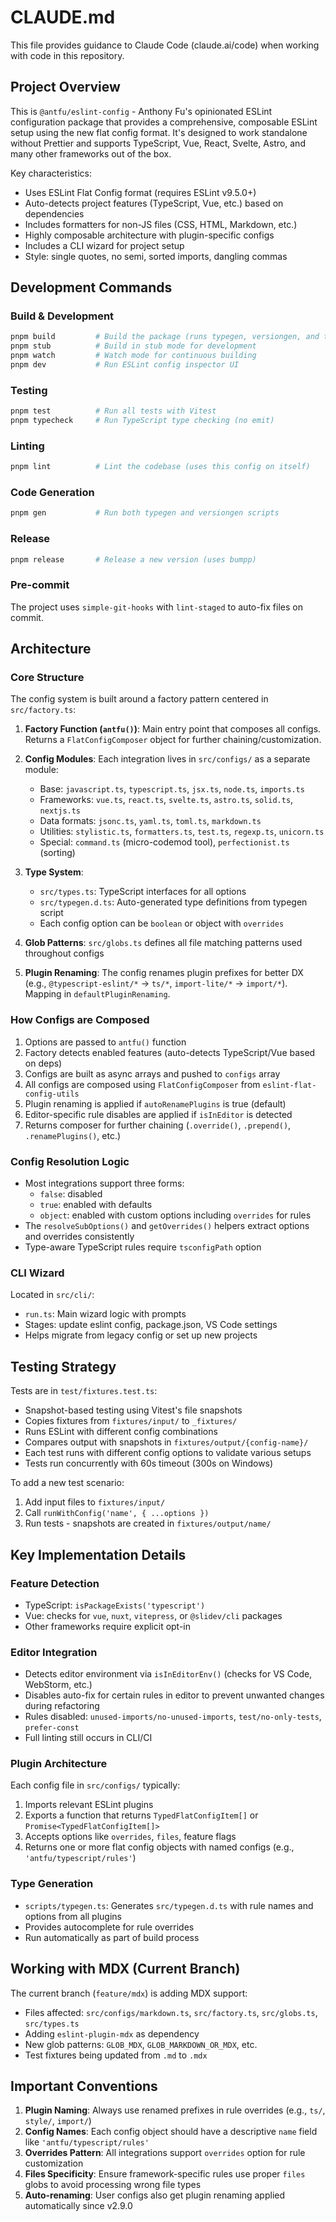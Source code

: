 # CLAUDE.md

This file provides guidance to Claude Code (claude.ai/code) when working with code in this repository.

## Project Overview

This is `@antfu/eslint-config` - Anthony Fu's opinionated ESLint configuration package that provides a comprehensive, composable ESLint setup using the new flat config format. It's designed to work standalone without Prettier and supports TypeScript, Vue, React, Svelte, Astro, and many other frameworks out of the box.

Key characteristics:

- Uses ESLint Flat Config format (requires ESLint v9.5.0+)
- Auto-detects project features (TypeScript, Vue, etc.) based on dependencies
- Includes formatters for non-JS files (CSS, HTML, Markdown, etc.)
- Highly composable architecture with plugin-specific configs
- Includes a CLI wizard for project setup
- Style: single quotes, no semi, sorted imports, dangling commas

## Development Commands

### Build & Development

```bash
pnpm build         # Build the package (runs typegen, versiongen, and tsdown with --dts)
pnpm stub          # Build in stub mode for development
pnpm watch         # Watch mode for continuous building
pnpm dev           # Run ESLint config inspector UI
```

### Testing

```bash
pnpm test          # Run all tests with Vitest
pnpm typecheck     # Run TypeScript type checking (no emit)
```

### Linting

```bash
pnpm lint          # Lint the codebase (uses this config on itself)
```

### Code Generation

```bash
pnpm gen           # Run both typegen and versiongen scripts
```

### Release

```bash
pnpm release       # Release a new version (uses bumpp)
```

### Pre-commit

The project uses `simple-git-hooks` with `lint-staged` to auto-fix files on commit.

## Architecture

### Core Structure

The config system is built around a factory pattern centered in `src/factory.ts`:

1. **Factory Function (`antfu()`)**: Main entry point that composes all configs. Returns a `FlatConfigComposer` object for further chaining/customization.

2. **Config Modules**: Each integration lives in `src/configs/` as a separate module:
   - Base: `javascript.ts`, `typescript.ts`, `jsx.ts`, `node.ts`, `imports.ts`
   - Frameworks: `vue.ts`, `react.ts`, `svelte.ts`, `astro.ts`, `solid.ts`, `nextjs.ts`
   - Data formats: `jsonc.ts`, `yaml.ts`, `toml.ts`, `markdown.ts`
   - Utilities: `stylistic.ts`, `formatters.ts`, `test.ts`, `regexp.ts`, `unicorn.ts`
   - Special: `command.ts` (micro-codemod tool), `perfectionist.ts` (sorting)

3. **Type System**:
   - `src/types.ts`: TypeScript interfaces for all options
   - `src/typegen.d.ts`: Auto-generated type definitions from typegen script
   - Each config option can be `boolean` or object with `overrides`

4. **Glob Patterns**: `src/globs.ts` defines all file matching patterns used throughout configs

5. **Plugin Renaming**: The config renames plugin prefixes for better DX (e.g., `@typescript-eslint/*` → `ts/*`, `import-lite/*` → `import/*`). Mapping in `defaultPluginRenaming`.

### How Configs are Composed

1. Options are passed to `antfu()` function
2. Factory detects enabled features (auto-detects TypeScript/Vue based on deps)
3. Configs are built as async arrays and pushed to `configs` array
4. All configs are composed using `FlatConfigComposer` from `eslint-flat-config-utils`
5. Plugin renaming is applied if `autoRenamePlugins` is true (default)
6. Editor-specific rule disables are applied if `isInEditor` is detected
7. Returns composer for further chaining (`.override()`, `.prepend()`, `.renamePlugins()`, etc.)

### Config Resolution Logic

- Most integrations support three forms:
  - `false`: disabled
  - `true`: enabled with defaults
  - `object`: enabled with custom options including `overrides` for rules
- The `resolveSubOptions()` and `getOverrides()` helpers extract options and overrides consistently
- Type-aware TypeScript rules require `tsconfigPath` option

### CLI Wizard

Located in `src/cli/`:

- `run.ts`: Main wizard logic with prompts
- Stages: update eslint config, package.json, VS Code settings
- Helps migrate from legacy config or set up new projects

## Testing Strategy

Tests are in `test/fixtures.test.ts`:

- Snapshot-based testing using Vitest's file snapshots
- Copies fixtures from `fixtures/input/` to `_fixtures/`
- Runs ESLint with different config combinations
- Compares output with snapshots in `fixtures/output/{config-name}/`
- Each test runs with different config options to validate various setups
- Tests run concurrently with 60s timeout (300s on Windows)

To add a new test scenario:

1. Add input files to `fixtures/input/`
2. Call `runWithConfig('name', { ...options })`
3. Run tests - snapshots are created in `fixtures/output/name/`

## Key Implementation Details

### Feature Detection

- TypeScript: `isPackageExists('typescript')`
- Vue: checks for `vue`, `nuxt`, `vitepress`, or `@slidev/cli` packages
- Other frameworks require explicit opt-in

### Editor Integration

- Detects editor environment via `isInEditorEnv()` (checks for VS Code, WebStorm, etc.)
- Disables auto-fix for certain rules in editor to prevent unwanted changes during refactoring
- Rules disabled: `unused-imports/no-unused-imports`, `test/no-only-tests`, `prefer-const`
- Full linting still occurs in CLI/CI

### Plugin Architecture

Each config file in `src/configs/` typically:

1. Imports relevant ESLint plugins
2. Exports a function that returns `TypedFlatConfigItem[]` or `Promise<TypedFlatConfigItem[]>`
3. Accepts options like `overrides`, `files`, feature flags
4. Returns one or more flat config objects with named configs (e.g., `'antfu/typescript/rules'`)

### Type Generation

- `scripts/typegen.ts`: Generates `src/typegen.d.ts` with rule names and options from all plugins
- Provides autocomplete for rule overrides
- Run automatically as part of build process

## Working with MDX (Current Branch)

The current branch (`feature/mdx`) is adding MDX support:

- Files affected: `src/configs/markdown.ts`, `src/factory.ts`, `src/globs.ts`, `src/types.ts`
- Adding `eslint-plugin-mdx` as dependency
- New glob patterns: `GLOB_MDX`, `GLOB_MARKDOWN_OR_MDX`, etc.
- Test fixtures being updated from `.md` to `.mdx`

## Important Conventions

1. **Plugin Naming**: Always use renamed prefixes in rule overrides (e.g., `ts/`, `style/`, `import/`)
2. **Config Names**: Each config object should have a descriptive `name` field like `'antfu/typescript/rules'`
3. **Overrides Pattern**: All integrations support `overrides` option for rule customization
4. **Files Specificity**: Ensure framework-specific rules use proper `files` globs to avoid processing wrong file types
5. **Auto-renaming**: User configs also get plugin renaming applied automatically since v2.9.0

